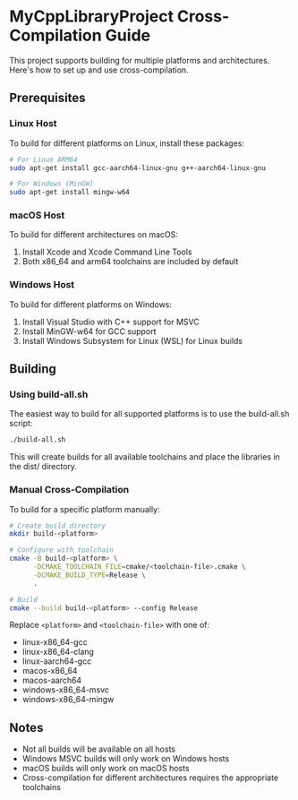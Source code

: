 # MyCppLibraryProject Cross-Compilation Guide

This project supports building for multiple platforms and architectures. Here's how to set up and use cross-compilation.

## Prerequisites

### Linux Host
To build for different platforms on Linux, install these packages:
```bash
# For Linux ARM64
sudo apt-get install gcc-aarch64-linux-gnu g++-aarch64-linux-gnu

# For Windows (MinGW)
sudo apt-get install mingw-w64
```

### macOS Host
To build for different architectures on macOS:
1. Install Xcode and Xcode Command Line Tools
2. Both x86_64 and arm64 toolchains are included by default

### Windows Host
To build for different platforms on Windows:
1. Install Visual Studio with C++ support for MSVC
2. Install MinGW-w64 for GCC support
3. Install Windows Subsystem for Linux (WSL) for Linux builds

## Building

### Using build-all.sh
The easiest way to build for all supported platforms is to use the build-all.sh script:
```bash
./build-all.sh
```

This will create builds for all available toolchains and place the libraries in the dist/ directory.

### Manual Cross-Compilation
To build for a specific platform manually:
```bash
# Create build directory
mkdir build-<platform>

# Configure with toolchain
cmake -B build-<platform> \
      -DCMAKE_TOOLCHAIN_FILE=cmake/<toolchain-file>.cmake \
      -DCMAKE_BUILD_TYPE=Release \
      .

# Build
cmake --build build-<platform> --config Release
```

Replace `<platform>` and `<toolchain-file>` with one of:
- linux-x86_64-gcc
- linux-x86_64-clang
- linux-aarch64-gcc
- macos-x86_64
- macos-aarch64
- windows-x86_64-msvc
- windows-x86_64-mingw

## Notes
- Not all builds will be available on all hosts
- Windows MSVC builds will only work on Windows hosts
- macOS builds will only work on macOS hosts
- Cross-compilation for different architectures requires the appropriate toolchains
